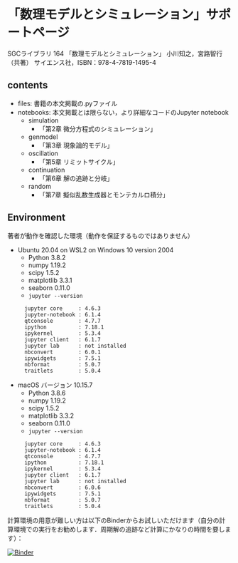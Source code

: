 # 「数理モデルとシミュレーション」サポートページ

SGCライブラリ  164 「数理モデルとシミュレーション」
小川知之，宮路智行（共著）
サイエンス社，ISBN：978-4-7819-1495-4

## contents

- files: 書籍の本文掲載の.pyファイル
- notebooks: 本文掲載とは限らない，より詳細なコードのJupyter notebook
  - simulation
    - 「第2章 微分方程式のシミュレーション」
  - genmodel
    - 「第3章 現象論的モデル」
  - oscillation
    - 「第5章 リミットサイクル」
  - continuation
    - 「第6章 解の追跡と分岐」
  - random
    - 「第7章 擬似乱数生成器とモンテカルロ積分」

## Environment

著者が動作を確認した環境（動作を保証するものではありません）
- Ubuntu 20.04 on WSL2 on Windows 10 version 2004
  - Python 3.8.2
  - numpy 1.19.2
  - scipy 1.5.2
  - matplotlib 3.3.1
  - seaborn 0.11.0
  - `jupyter --version`
  ~~~
    jupyter core     : 4.6.3
    jupyter-notebook : 6.1.4
    qtconsole        : 4.7.7
    ipython          : 7.18.1
    ipykernel        : 5.3.4
    jupyter client   : 6.1.7
    jupyter lab      : not installed
    nbconvert        : 6.0.1
    ipywidgets       : 7.5.1
    nbformat         : 5.0.7
    traitlets        : 5.0.4
  ~~~
- macOS バージョン 10.15.7
  - Python 3.8.6
  - numpy 1.19.2
  - scipy 1.5.2
  - matplotlib 3.3.2
  - seaborn 0.11.0
  - `jupyter --version`
  ~~~
    jupyter core     : 4.6.3
    jupyter-notebook : 6.1.4
    qtconsole        : 4.7.7
    ipython          : 7.18.1
    ipykernel        : 5.3.4
    jupyter client   : 6.1.7
    jupyter lab      : not installed
    nbconvert        : 6.0.6
    ipywidgets       : 7.5.1
    nbformat         : 5.0.7
    traitlets        : 5.0.4
  ~~~

計算環境の用意が難しい方は以下のBinderからお試しいただけます（自分の計算環境での実行をお勧めします．周期解の追跡など計算にかなりの時間を要します）：

[![Binder](https://mybinder.org/badge_logo.svg)](https://mybinder.org/v2/gh/tmiyaji/sgc164/HEAD)
